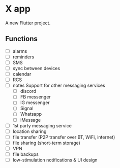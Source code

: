 # X app

A new Flutter project.

## Functions
- [ ]  alarms
- [ ]  reminders
- [ ]  SMS
- [ ]  sync between devices
- [ ]  calendar
- [ ]  RCS
- [ ]  notes
    Support for other messaging services
    - [ ]  discord
    - [ ]  FB messenger
    - [ ]  IG messenger
    - [ ]  Signal
    - [ ]  Whatsapp
    - [ ]  iMessage
- [ ]  1st party messaging service
- [ ]  location sharing
- [ ]  file transfer (P2P transfer over BT, WiFi, internet)
- [ ]  file sharing (short-term storage)
- [ ]  VPN
- [ ]  file backups
- [ ]  low-stimulation notifications & UI design 
